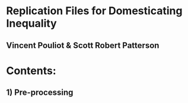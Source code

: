 # Replication Files for Domesticating Inequality
## Vincent Pouliot & Scott Robert Patterson 


# Contents: 
## 1) Pre-processing
